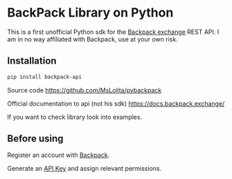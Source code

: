 # BackPack Library on Python

This is a first unofficial Python sdk for the [Backpack exchange](https://backpack.exchange/refer/binance) REST API. I am in no way affiliated with Backpack, use at your own risk.

## Installation

```bash
pip install backpack-api
```

Source code
https://github.com/MsLolita/pybackpack

Official documentation to api (not his sdk)
https://docs.backpack.exchange/

If you want to check library look into examples.

## Before using

Register an account with [Backpack](https://backpack.exchange/refer/binance).

Generate an [API Key](https://backpack.exchange/settings/api-keys) and assign relevant permissions.
